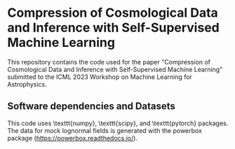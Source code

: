 # Compression of Cosmological Data and Inference with Self-Supervised Machine Learning
This repository contains the code used for the paper "Compression of Cosmological Data and Inference with Self-Supervised
Machine Learning" submitted to the ICML 2023 Workshop on Machine Learning for Astrophysics.

## Software dependencies and Datasets
This code uses \texttt{numpy}, \texttt{scipy}, and \texttt{pytorch} packages. The data for mock lognormal fields is generated with the powerbox package (https://powerbox.readthedocs.io/). 
